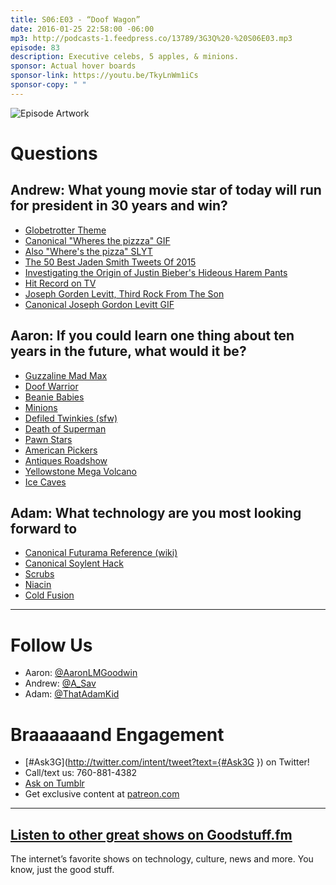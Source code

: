 ```yaml
---
title: S06:E03 - “Doof Wagon”
date: 2016-01-25 22:58:00 -06:00
mp3: http://podcasts-1.feedpress.co/13789/3G3Q%20-%20S06E03.mp3
episode: 83
description: Executive celebs, 5 apples, & minions.
sponsor: Actual hover boards
sponsor-link: https://youtu.be/TkyLnWm1iCs
sponsor-copy: " "
---
```


![Episode Artwork][1]

# Questions

## Andrew: What young movie star of today will run for president in 30 years and win?

* [Globetrotter Theme][2]
* [Canonical "Wheres the pizzza" GIF][3]
* [Also "Where's the pizza" SLYT][4]
* [The 50 Best Jaden Smith Tweets Of 2015][5]
* [Investigating the Origin of Justin Bieber's Hideous Harem Pants][6]
* [Hit Record on TV][7]
* [Joseph Gorden Levitt, Third Rock From The Son][8]
* [Canonical Joseph Gordon Levitt GIF][9]

## Aaron: If you could learn one thing about ten years in the future, what would it be?

* [Guzzaline Mad Max][10]
* [Doof Warrior][11]
* [Beanie Babies][12]
* [Minions][13]
* [Defiled Twinkies (sfw)][14]
* [Death of Superman][15]
* [Pawn Stars][16]
* [American Pickers][17]
* [Antiques Roadshow][18]
* [Yellowstone Mega Volcano][19]
* [Ice Caves][20]

## Adam: What technology are you most looking forward to

* [Canonical Futurama Reference (wiki)][21]
* [Canonical Soylent Hack][22]
* [Scrubs][23]
* [Niacin][24]
* [Cold Fusion][25]

***

# Follow Us
* Aaron: [@AaronLMGoodwin](http://twitter.com/aaronlmgoodwin)
* Andrew: [@A_Sav](http://twitter.com/a_sav)
* Adam: [@ThatAdamKid](http://twitter.com/thatadamkid)

# Braaaaaand Engagement
* [#Ask3G](http://twitter.com/intent/tweet?text={#Ask3G }) on Twitter!
* Call/text us: 760-881-4382
* [Ask on Tumblr](http://3g3q.co/ask)
* Get exclusive content at [patreon.com](http://www.patreon.com/3g3q)

***

## [Listen to other great shows on Goodstuff.fm](http://goodstuff.fm/)
The internet’s favorite shows on technology, culture, news and more. You know, just the good stuff.

[1]: http://l.gdwn.co/14dST.jpg
[2]: https://youtu.be/zq79iVVwJ1A
[3]: http://i.giphy.com/SIWupDJXu5mLK.gif
[4]: https://youtu.be/D-KbO4vt0po
[5]: http://www.buzzfeed.com/kevinsmith/whats-the-definition-of-light
[6]: http://www.vanityfair.com/hollywood/2012/11/justin-bieber-hideous-harem-pants-american-music-awards
[7]: https://en.wikipedia.org/wiki/HitRecord_on_TV
[8]: http://bit.ly/1QrqCoU
[9]: http://giphy.com/gifs/joseph-gordon-levitt-jgl-angels-in-the-outfield-xh0Ovsw4KiSys
[10]: http://saltypopcorn.com.au/mad-max-fury-road/
[11]: http://madmax.wikia.com/wiki/Coma-Doof_Warrior
[12]: https://en.wikipedia.org/wiki/Beanie_Babies
[13]: http://www.minionsmovie.com/minions.html
[14]: http://l.gdwn.co/19d1s.jpg
[15]: https://en.wikipedia.org/wiki/The_Death_of_Superman
[16]: http://gspawn.com/
[17]: http://www.antiquearchaeology.com/
[18]: http://www.pbs.org/wgbh/roadshow/
[19]: https://en.wikipedia.org/wiki/Yellowstone_Caldera
[20]: http://www.tripadvisor.com/Attraction_Review-g35600-d1550712-Reviews-Shoshone_Indian_Ice_Caves-Shoshone_Idaho.html
[21]: http://theinfosphere.org/Bachelor_Chow
[22]: https://diy.soylent.com/recipes/basic-complete-soylent-bachelor-chow
[23]: http://www.uniformadvantage.com/
[24]: http://www.webmd.com/vitamins-and-supplements/lifestyle-guide-11/supplement-guide-niacin
[25]: https://en.wikipedia.org/wiki/Cold_fusion
[26]: http://twitter.com/aaronlmgoodwin
[27]: http://twitter.com/a_sav
[28]: http://twitter.com/thatadamkid
[29]: http://www.patreon.com/3g3q
[30]: http://goodstuff.fm/3g3q/ 